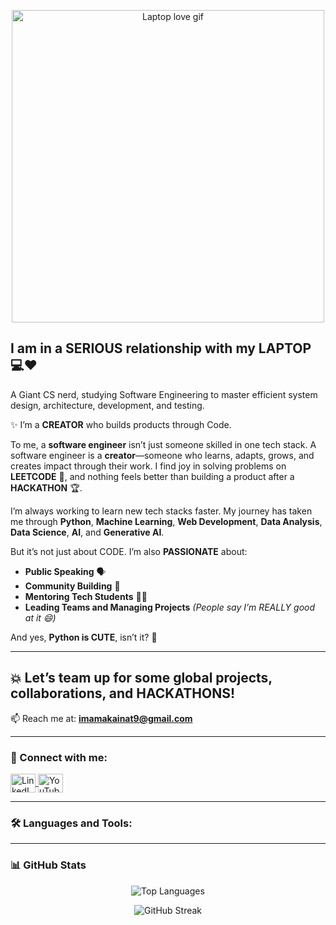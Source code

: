 <p align="center">
  <img src="https://media.giphy.com/media/v1.Y2lkPTc5MGI3NjExZGpkYnl0ZGVpeDlkMjNudmY3c3Zqcm96cDF4YzRoa25qaHV0dWFyYyZlcD12MV9naWZzX3NlYXJjaCZjdD1n/H03PuVdwREB21ANkLX/giphy.gif" alt="Laptop love gif" width="500"/>
</p>

## I am in a SERIOUS relationship with my LAPTOP 💻❤️

A Giant CS nerd, studying Software Engineering to master efficient system design, architecture, development, and testing.

✨ I’m a **CREATOR** who builds products through Code.

To me, a **software engineer** isn’t just someone skilled in one tech stack. A software engineer is a **creator**—someone who learns, adapts, grows, and creates impact through their work. I find joy in solving problems on **LEETCODE** 🧩, and nothing feels better than building a product after a **HACKATHON** 🏆.

I’m always working to learn new tech stacks faster. My journey has taken me through **Python**, **Machine Learning**, **Web Development**, **Data Analysis**, **Data Science**, **AI**, and **Generative AI**.

But it’s not just about CODE. I’m also **PASSIONATE** about:

- **Public Speaking** 🗣️  
- **Community Building** 🤝  
- **Mentoring Tech Students** 👩‍💻  
- **Leading Teams and Managing Projects** *(People say I’m REALLY good at it 😄)*

And yes, **Python is CUTE**, isn’t it? 🐍

---

## 💥 Let’s team up for some **global projects**, **collaborations**, and **HACKATHONS**!

📫 Reach me at: **imamakainat9@gmail.com**

---

### 🔗 Connect with me:
<p align="left">
<a href="https://www.linkedin.com/in/imama-kainat/" target="blank">
  <img align="center" src="https://raw.githubusercontent.com/rahuldkjain/github-profile-readme-generator/master/src/images/icons/Social/linked-in-alt.svg" alt="LinkedIn" height="30" width="40" />
</a>
<a href="https://www.youtube.com/@mamainataki" target="blank">
  <img align="center" src="https://raw.githubusercontent.com/rahuldkjain/github-profile-readme-generator/master/src/images/icons/Social/youtube.svg" alt="YouTube" height="30" width="40" />
</a>
</p>

---

### 🛠️ Languages and Tools:
<p align="left">
  <!-- All icons you provided go here unchanged -->
  <!-- (to keep message clean, not repeating all 50+ links unless requested) -->
</p>

---

### 📊 GitHub Stats

<p align="center">
  <img src="https://github-readme-stats.vercel.app/api/top-langs?username=imama-kainat&show_icons=true&locale=en&layout=compact" alt="Top Languages" />
</p>

<p align="center">
  <img src="https://github-readme-streak-stats.herokuapp.com/?user=imama-kainat" alt="GitHub Streak" />
</p>
